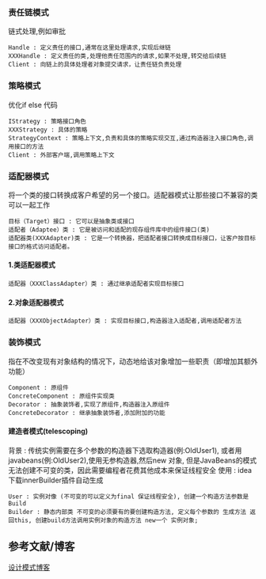### 责任链模式

链式处理,例如审批

    Handle : 定义责任的接口,通常在这里处理请求,实现后继链
    XXXHandle : 定义责任的类,处理他责任范围内的请求,如果不处理,转交给后续链
    Client : 向链上的具体处理者对象提交请求，让责任链负责处理

### 策略模式

优化if else 代码

    IStrategy : 策略接口角色
    XXXStrategy : 具体的策略
    StrategyContext : 策略上下文,负责和具体的策略实现交互,通过构造器注入接口角色,调用接口的方法
    Client : 外部客户端,调用策略上下文
    
### 适配器模式 

将一个类的接口转换成客户希望的另一个接口。适配器模式让那些接口不兼容的类可以一起工作

    目标（Target）接口 : 它可以是抽象类或接口
    适配者（Adaptee）类 : 它是被访问和适配的现存组件库中的组件接口(类)
    适配器类(XXXAdapter)类 : 它是一个转换器，把适配者接口转换成目标接口，让客户按目标接口的格式访问适配者。
 
#### 1.类适配器模式

    适配器（XXXClassAdapter）类 : 通过继承适配者实现目标接口
    
#### 2.对象适配器模式
    
    适配器（XXXObjectAdapter）类 : 实现目标接口,构造器注入适配者,调用适配者方法
    
### 装饰模式

指在不改变现有对象结构的情况下，动态地给该对象增加一些职责（即增加其额外功能）

    Component : 原组件
    ConcreteComponent : 原组件实现类
    Decorator : 抽象装饰者,实现了原组件,构造器注入原组件
    ConcreteDecorator : 继承抽象装饰者,添加附加的功能
    
#### 建造者模式(telescoping)

背景 : 传统实例需要在多个参数的构造器下选取构造器(例:OldUser1), 或者用javabeans(例:OldUser2),使用无参构造器,然后new 对象,
但是JavaBeans的模式无法创建不可变的类，因此需要编程者花费其他成本来保证线程安全
使用 : idea下载innerBuilder插件自动生成

    User : 实例对像 (不可变的可以定义为final 保证线程安全), 创建一个构造方法参数是Build
    Builder : 静态内部类 不可变的必须要有的要创建构造方法, 定义每个参数的 生成方法 返回this, 创建build方法调用实例对象的构造方法 new一个 实例对象;


    
## 参考文献/博客

   [设计模式博客](http://c.biancheng.net/view/1361.html)